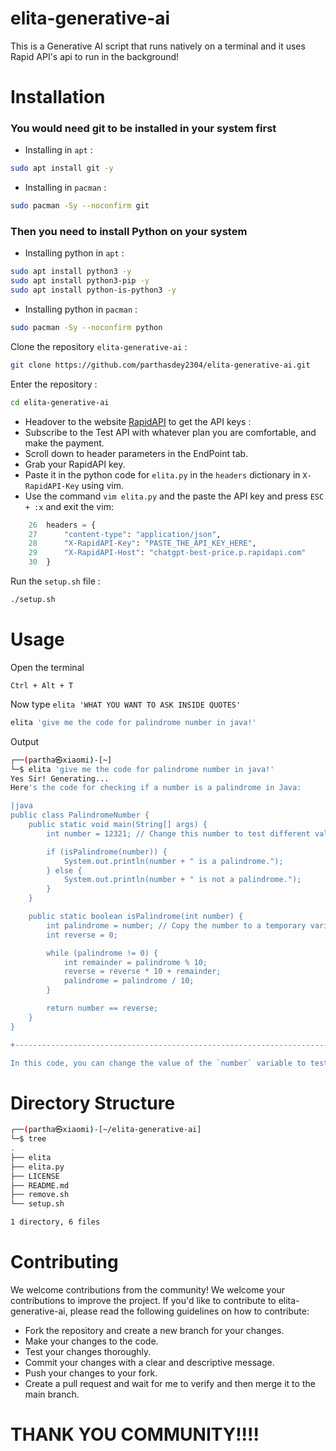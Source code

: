 # elita-generative-ai
This is a Generative AI script that runs natively on a terminal and it uses Rapid API's api to run in the background!

# Installation
### You would need git to be installed in your system first
+ Installing in `apt` :
``` sh
sudo apt install git -y
```

+ Installing in `pacman` :
``` sh
sudo pacman -Sy --noconfirm git
```

### Then you need to install Python on your system
+ Installing python in `apt` :
```sh
sudo apt install python3 -y
sudo apt install python3-pip -y
sudo apt install python-is-python3 -y
```

+ Installing python in `pacman` :
```sh
sudo pacman -Sy --noconfirm python
```



Clone the repository `elita-generative-ai` :
``` sh
git clone https://github.com/parthasdey2304/elita-generative-ai.git
```

Enter the repository :
``` sh
cd elita-generative-ai
```

+ Headover to the website [RapidAPI](https://rapidapi.com/truongvuhung102/api/chatgpt-best-price/details) to get the API keys : 
+ Subscribe to the Test API with whatever plan you are comfortable, and make the payment.
+ Scroll down to header parameters in the EndPoint tab.
+ Grab your RapidAPI key.
+ Paste it in the python code for `elita.py` in the `headers` dictionary in `X-RapidAPI-Key` using vim.
+ Use the command `vim elita.py` and the paste the API key and press `ESC + :x` and exit the vim:
```python
    26  headers = {
    27      "content-type": "application/json",
    28      "X-RapidAPI-Key": "PASTE_THE_API_KEY_HERE",
    29      "X-RapidAPI-Host": "chatgpt-best-price.p.rapidapi.com"
    30  }
```

Run the `setup.sh` file : 
``` sh
./setup.sh
```

# Usage
Open the terminal
```
Ctrl + Alt + T
```

Now type `elita 'WHAT YOU WANT TO ASK INSIDE QUOTES'`
```sh
elita 'give me the code for palindrome number in java!'
```

Output
```bash
┌──(partha㉿xiaomi)-[~]
└─$ elita 'give me the code for palindrome number in java!'
Yes Sir! Generating...
Here's the code for checking if a number is a palindrome in Java:

|java
public class PalindromeNumber {
    public static void main(String[] args) {
        int number = 12321; // Change this number to test different values

        if (isPalindrome(number)) {
            System.out.println(number + " is a palindrome.");
        } else {
            System.out.println(number + " is not a palindrome.");
        }
    }

    public static boolean isPalindrome(int number) {
        int palindrome = number; // Copy the number to a temporary variable
        int reverse = 0;

        while (palindrome != 0) {
            int remainder = palindrome % 10;
            reverse = reverse * 10 + remainder;
            palindrome = palindrome / 10;
        }

        return number == reverse;
    }
}

+------------------------------------------------------------------------------+

In this code, you can change the value of the `number` variable to test different numbers. The `isPalindrome` method checks if a number is a palindrome by reversing it and comparing it to the original number. If they match, it returns `true`, indicating that the number is a palindrome. If they don't match, it returns `false`.
```

# Directory Structure
```sh
┌──(partha㉿xiaomi)-[~/elita-generative-ai]
└─$ tree
.
├── elita
├── elita.py
├── LICENSE
├── README.md
├── remove.sh
└── setup.sh

1 directory, 6 files
```

# Contributing
We welcome contributions from the community! We welcome your contributions to improve the project. If you'd like to contribute to elita-generative-ai, please read the following guidelines on how to contribute:
+ Fork the repository and create a new branch for your changes.
+ Make your changes to the code.
+ Test your changes thoroughly.
+ Commit your changes with a clear and descriptive message.
+ Push your changes to your fork.
+ Create a pull request and wait for me to verify and then merge it to the main branch.

# THANK YOU COMMUNITY!!!!
 
